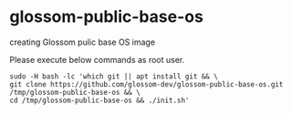 # glossom-public-base-os

creating Glossom pulic base OS image

Please execute below commands as root user.

```
sudo -H bash -lc 'which git || apt install git && \
git clone https://github.com/glossom-dev/glossom-public-base-os.git /tmp/glossom-public-base-os && \
cd /tmp/glossom-public-base-os && ./init.sh'
```
